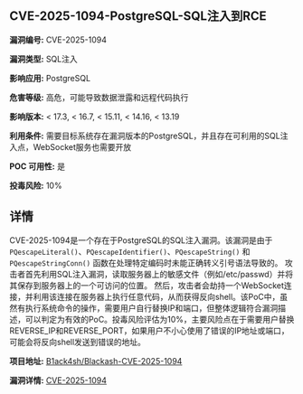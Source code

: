 ## CVE-2025-1094-PostgreSQL-SQL注入到RCE

**漏洞编号:** CVE-2025-1094

**漏洞类型:** SQL注入

**影响应用:** PostgreSQL

**危害等级:** 高危，可能导致数据泄露和远程代码执行

**影响版本:** < 17.3, < 16.7, < 15.11, < 14.16, < 13.19

**利用条件:** 需要目标系统存在漏洞版本的PostgreSQL，并且存在可利用的SQL注入点，WebSocket服务也需要开放

**POC 可用性:** 是

**投毒风险:** 10%

## 详情

CVE-2025-1094是一个存在于PostgreSQL的SQL注入漏洞。该漏洞是由于 `PQescapeLiteral()`、`PQescapeIdentifier()`、`PQescapeString()` 和 `PQescapeStringConn()` 函数在处理特定编码时未能正确转义引号语法导致的。 攻击者首先利用SQL注入漏洞，读取服务器上的敏感文件（例如/etc/passwd）并将其保存到服务器上的一个可访问的位置。 然后，攻击者会劫持一个WebSocket连接，并利用该连接在服务器上执行任意代码，从而获得反向shell。该PoC中，虽然有执行系统命令的操作，需要用户自行替换IP和端口，但整体逻辑符合漏洞描述，可以判定为有效的PoC。投毒风险评估为10%，主要风险点在于需要用户替换REVERSE_IP和REVERSE_PORT，如果用户不小心使用了错误的IP地址或端口，可能会将反向shell发送到错误的地址。

**项目地址:** [B1ack4sh/Blackash-CVE-2025-1094](https://github.com/B1ack4sh/Blackash-CVE-2025-1094)

**漏洞详情:** [CVE-2025-1094](https://nvd.nist.gov/vuln/detail/CVE-2025-1094)